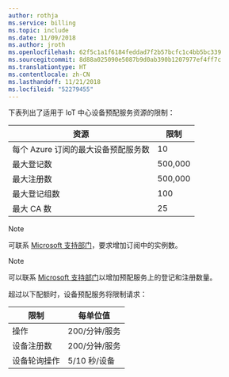 ```yaml
---
author: rothja
ms.service: billing
ms.topic: include
ms.date: 11/09/2018
ms.author: jroth
ms.openlocfilehash: 62f5c1a1f6184feddad7f2b57bcfc1c4bb5bc339
ms.sourcegitcommit: 8d88a025090e5087b9d0ab390b1207977ef4ff7c
ms.translationtype: HT
ms.contentlocale: zh-CN
ms.lasthandoff: 11/21/2018
ms.locfileid: "52279455"
---
```

下表列出了适用于 IoT 中心设备预配服务资源的限制：

| 资源 | 限制 |
| --- | --- |
| 每个 Azure 订阅的最大设备预配服务数 | 10 |
| 最大登记数 | 500,000 |
| 最大注册数 | 500,000 |
| 最大登记组数 | 100 |
| 最大 CA 数 | 25 |

> [!NOTE]
> 可联系 [Microsoft 支持部门](https://azure.microsoft.com/support/options/)，要求增加订阅中的实例数。

> [!NOTE]
> 可以联系 [Microsoft 支持部门](https://azure.microsoft.com/support/options/)以增加预配服务上的登记和注册数量。

超过以下配额时，设备预配服务将限制请求：

| 限制 | 每单位值 |
| --- | --- |
| 操作 | 200/分钟/服务 |
| 设备注册数 | 200/分钟/服务 |
| 设备轮询操作 | 5/10 秒/设备 |
